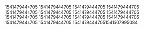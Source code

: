 1541479444705
1541479444705
1541479444705
1541479444705
1541479444705
1541479444705
1541479444705
1541479444705
1541479444705
1541479444705
1541479444705
1541479444705
1541479444705
1541479444705
15414794447051541507995084
